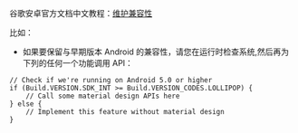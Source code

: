 
谷歌安卓官方文档中文教程：[维护兼容性](https://developer.android.com/training/material/compatibility.html?hl=zh-cn#Theme)

比如：
* 如果要保留与早期版本 Android 的兼容性，请您在运行时检查系统,然后再为下列的任何一个功能调用 API：

```
// Check if we're running on Android 5.0 or higher
if (Build.VERSION.SDK_INT >= Build.VERSION_CODES.LOLLIPOP) {
    // Call some material design APIs here
} else {
    // Implement this feature without material design
}
```
